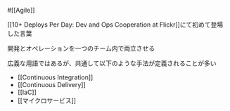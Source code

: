  #[[Agile]]

[[10+ Deploys Per Day: Dev and Ops Cooperation at Flickr]]にて初めて登場した言葉

開発とオペレーションを一つのチーム内で両立させる

広義な用語ではあるが、共通して以下のような手法が定義されることが多い

- [[Continuous Integration]]
- [[Continuous Delivery]]
- [[IaC]]
- [[マイクロサービス]]